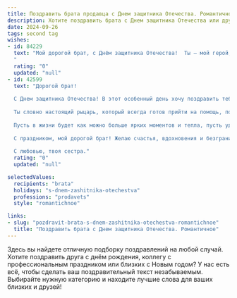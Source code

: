 ```yaml
---
title: Поздравить брата продавца с Днем защитника Отечества. Романтичное
description: Хотите поздравить брата с Днем защитника Отечества или другим праздником? Наш ИИ создаст незабываемое поздравление, а вы обязательно выделитесь среди других.  
date: 2024-09-26
tags: second tag
wishes:
- id: 84229
  text: "Мой дорогой брат, с Днём защитника Отечества!  Ты – мой герой, мой защитник, даже если твоя крепость – не поле боя, а прилавок магазина, где ты, словно рыцарь,  с улыбкой и вниманием встречаешь каждого покупателя. Твоя сила – в доброте и заботе,  твоя храбрость – в  верности своему делу.  Пусть этот день будет полон света и любви, а твоя жизнь – счастлива и полна ярких моментов.  Я тебя очень люблю!
  "
  rating: "0"
  updated: "null"
- id: 42599
  text: "Дорогой брат!
  
  С Днем защитника Отечества! В этот особенный день хочу поздравить тебя не только как защитника, но и как человека, который с теплом и заботой относится ко всем вокруг. Ты — настоящий герой, пусть даже и в нашем повседневном мире, где твоя работа продавца требует не только ума, но и большого сердца.
  
  Ты словно настоящий рыцарь, который всегда готов прийти на помощь, поддержать и создать уют для окружающих. Твоя доброта и внимание делают мир лучше, а твое обаяние способно покорить даже самые строгие сердца.
  
  Пусть в жизни будет как можно больше ярких моментов и тепла, пусть удача сопутствует тебе в каждом начинании, а твоя стойкость и мужество помогут преодолеть любые преграды. Так же, как ты защищаешь интересы своих покупателей, продолжай защищать и беречь своих близких, ведь твоя поддержка и любовь так важны для нас.
  
  С праздником, мой дорогой брат! Желаю счастья, вдохновения и безграничной любви. Ты — моя гордость и опора, и я всегда буду рядом!
  
  С любовью, твоя сестра."
  rating: "0"
  updated: "null"

selectedValues:
  recipients: "brata"
  holidays: "s-dnem-zashitnika-otechestva"
  professions: "prodavets"
  style: "romantichnoe"

links:
- slug: "pozdravit-brata-s-dnem-zashitnika-otechestva-romantichnoe"
  title: "Поздравить брата с Днем защитника Отечества. Романтичное"
---
```


Здесь вы найдете отличную подборку поздравлений на любой случай.
Хотите поздравить друга с днём рождения, коллегу с профессиональным праздником или близких с Новым годом? У нас есть всё, чтобы сделать ваш поздравительный текст незабываемым. Выбирайте нужную категорию и находите лучшие слова для ваших близких и друзей!
